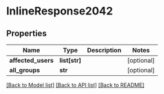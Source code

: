 # InlineResponse2042

## Properties
Name | Type | Description | Notes
------------ | ------------- | ------------- | -------------
**affected_users** | **list[str]** |  | [optional] 
**all_groups** | **str** |  | [optional] 

[[Back to Model list]](../README.md#documentation-for-models) [[Back to API list]](../README.md#documentation-for-api-endpoints) [[Back to README]](../README.md)

